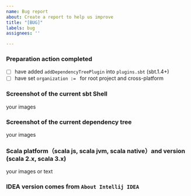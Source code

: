 ```yaml
---
name: Bug report
about: Create a report to help us improve
title: "[BUG]"
labels: bug
assignees: ''

---
```

### Preparation action completed
- [ ] have added `addDependencyTreePlugin` into `plugins.sbt` (sbt.1.4+)
- [ ] have set `organization := ` for root project and cross-platform

### Screenshot of the current sbt Shell

your images

### Screenshot of the current dependency tree 

your images


### Scala platform（scala js, scala jvm, scala native）and version (scala 2.x, scala 3.x)

your images or text

### IDEA version comes from `About Intellij IDEA`
